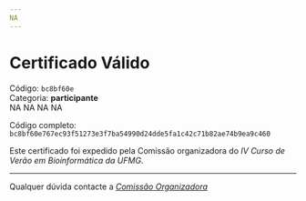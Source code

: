 ```yaml
---
NA
---
```


# Certificado Válido

Código: `bc8bf60e`<br>
Categoria: **participante**<br>
NA
NA
NA
NA


Código completo: `bc8bf60e767ec93f51273e3f7ba54990d24dde5fa1c42c71b82ae74b9ea9c460`


Este certificado foi expedido pela Comissão organizadora do *IV Curso de Verão em Bioinformática da UFMG*.

----

Qualquer dúvida contacte a [_Comissão Organizadora_](<mailto:cursobioinfoufmg@gmail.com$subject=[Certificados]>)

